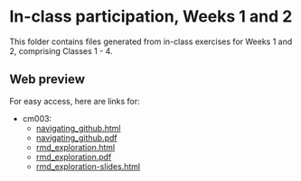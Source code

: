 # In-class participation, Weeks 1 and 2
This folder contains files generated from in-class exercises for Weeks 1 and 2, comprising Classes 1 - 4.

## Web preview
For easy access, here are links for:

- cm003:
  - [navigating_github.html](https://t-wang-ecohydro.github.io/STAT545-participation/In-class/weeks1and2/navigating_github.html)
  - [navigating_github.pdf](https://t-wang-ecohydro.github.io/STAT545-participation/In-class/weeks1and2/navigating_github.pdf)
  - [rmd_exploration.html](https://t-wang-ecohydro.github.io/STAT545-participation/In-class/weeks1and2/rmd_exploration.html)
  - [rmd_exploration.pdf](https://t-wang-ecohydro.github.io/STAT545-participation/In-class/weeks1and2/rmd_exploration.pdf)
  - [rmd_exploration-slides.html](https://t-wang-ecohydro.github.io/STAT545-participation/In-class/weeks1and2/rmd_exploration-slides.html#1)
  
